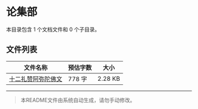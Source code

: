 # 论集部

本目录包含 1 个文档文件和 0 个子目录。

## 文件列表

| 文件名称 | 预估字数 | 大小 |
|---------|---------|------|
| [十二礼赞阿弥陀佛文](佛藏/续藏经/印度撰述/论集部/十二礼赞阿弥陀佛文.md) | 778 字 | 2.28 KB |

---

> 本README文件由系统自动生成，请勿手动修改。
